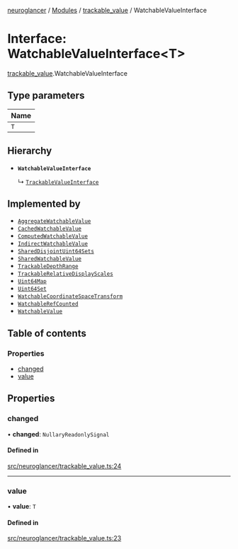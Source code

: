 [neuroglancer](../README.md) / [Modules](../modules.md) / [trackable\_value](../modules/trackable_value.md) / WatchableValueInterface

# Interface: WatchableValueInterface<T\>

[trackable_value](../modules/trackable_value.md).WatchableValueInterface

## Type parameters

| Name |
| :------ |
| `T` |

## Hierarchy

- **`WatchableValueInterface`**

  ↳ [`TrackableValueInterface`](trackable_value.TrackableValueInterface.md)

## Implemented by

- [`AggregateWatchableValue`](../classes/trackable_value.AggregateWatchableValue.md)
- [`CachedWatchableValue`](../classes/trackable_value.CachedWatchableValue.md)
- [`ComputedWatchableValue`](../classes/trackable_value.ComputedWatchableValue.md)
- [`IndirectWatchableValue`](../classes/trackable_value.IndirectWatchableValue.md)
- [`SharedDisjointUint64Sets`](../classes/shared_disjoint_sets.SharedDisjointUint64Sets.md)
- [`SharedWatchableValue`](../classes/shared_watchable_value.SharedWatchableValue.md)
- [`TrackableDepthRange`](../classes/navigation_state.TrackableDepthRange.md)
- [`TrackableRelativeDisplayScales`](../classes/navigation_state.TrackableRelativeDisplayScales.md)
- [`Uint64Map`](../classes/uint64_map.Uint64Map.md)
- [`Uint64Set`](../classes/uint64_set.Uint64Set.md)
- [`WatchableCoordinateSpaceTransform`](../classes/coordinate_transform.WatchableCoordinateSpaceTransform.md)
- [`WatchableRefCounted`](../classes/trackable_value.WatchableRefCounted.md)
- [`WatchableValue`](../classes/trackable_value.WatchableValue.md)

## Table of contents

### Properties

- [changed](trackable_value.WatchableValueInterface.md#changed)
- [value](trackable_value.WatchableValueInterface.md#value)

## Properties

### changed

• **changed**: `NullaryReadonlySignal`

#### Defined in

[src/neuroglancer/trackable_value.ts:24](https://github.com/ActiveBrainAtlas2/neuroglancer/blob/b9eb98e6/src/neuroglancer/trackable_value.ts#L24)

___

### value

• **value**: `T`

#### Defined in

[src/neuroglancer/trackable_value.ts:23](https://github.com/ActiveBrainAtlas2/neuroglancer/blob/b9eb98e6/src/neuroglancer/trackable_value.ts#L23)
